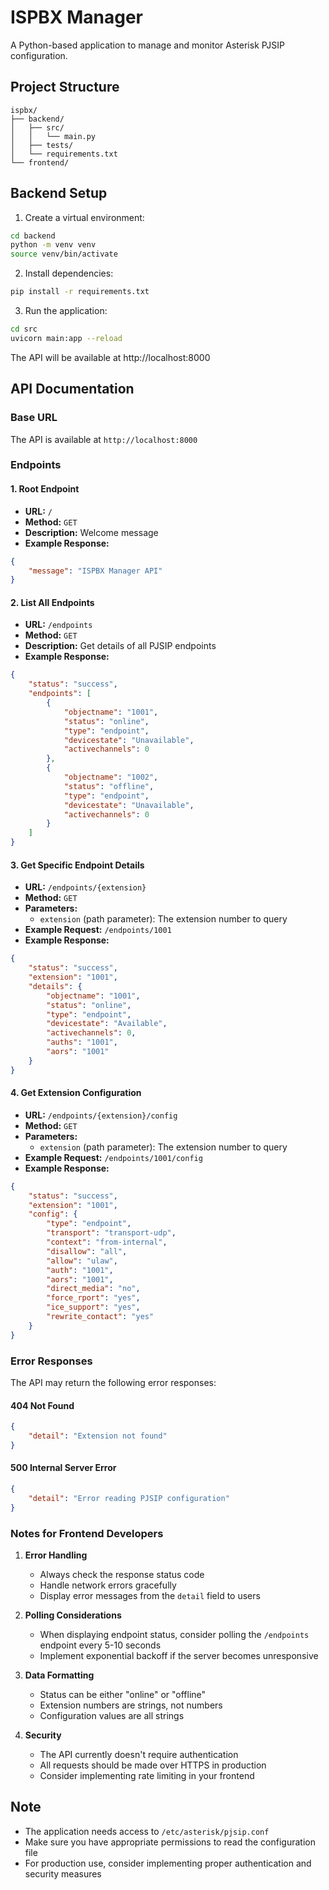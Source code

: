 # ISPBX Manager

A Python-based application to manage and monitor Asterisk PJSIP configuration.

## Project Structure
```
ispbx/
├── backend/
│   ├── src/
│   │   └── main.py
│   ├── tests/
│   └── requirements.txt
└── frontend/
```

## Backend Setup

1. Create a virtual environment:
```bash
cd backend
python -m venv venv
source venv/bin/activate
```

2. Install dependencies:
```bash
pip install -r requirements.txt
```

3. Run the application:
```bash
cd src
uvicorn main:app --reload
```

The API will be available at http://localhost:8000

## API Documentation

### Base URL
The API is available at `http://localhost:8000`

### Endpoints

#### 1. Root Endpoint
- **URL:** `/`
- **Method:** `GET`
- **Description:** Welcome message
- **Example Response:**
```json
{
    "message": "ISPBX Manager API"
}
```

#### 2. List All Endpoints
- **URL:** `/endpoints`
- **Method:** `GET`
- **Description:** Get details of all PJSIP endpoints
- **Example Response:**
```json
{
    "status": "success",
    "endpoints": [
        {
            "objectname": "1001",
            "status": "online",
            "type": "endpoint",
            "devicestate": "Unavailable",
            "activechannels": 0
        },
        {
            "objectname": "1002",
            "status": "offline",
            "type": "endpoint",
            "devicestate": "Unavailable",
            "activechannels": 0
        }
    ]
}
```

#### 3. Get Specific Endpoint Details
- **URL:** `/endpoints/{extension}`
- **Method:** `GET`
- **Parameters:** 
  - `extension` (path parameter): The extension number to query
- **Example Request:** `/endpoints/1001`
- **Example Response:**
```json
{
    "status": "success",
    "extension": "1001",
    "details": {
        "objectname": "1001",
        "status": "online",
        "type": "endpoint",
        "devicestate": "Available",
        "activechannels": 0,
        "auths": "1001",
        "aors": "1001"
    }
}
```

#### 4. Get Extension Configuration
- **URL:** `/endpoints/{extension}/config`
- **Method:** `GET`
- **Parameters:**
  - `extension` (path parameter): The extension number to query
- **Example Request:** `/endpoints/1001/config`
- **Example Response:**
```json
{
    "status": "success",
    "extension": "1001",
    "config": {
        "type": "endpoint",
        "transport": "transport-udp",
        "context": "from-internal",
        "disallow": "all",
        "allow": "ulaw",
        "auth": "1001",
        "aors": "1001",
        "direct_media": "no",
        "force_rport": "yes",
        "ice_support": "yes",
        "rewrite_contact": "yes"
    }
}
```

### Error Responses

The API may return the following error responses:

#### 404 Not Found
```json
{
    "detail": "Extension not found"
}
```

#### 500 Internal Server Error
```json
{
    "detail": "Error reading PJSIP configuration"
}
```

### Notes for Frontend Developers

1. **Error Handling**
   - Always check the response status code
   - Handle network errors gracefully
   - Display error messages from the `detail` field to users

2. **Polling Considerations**
   - When displaying endpoint status, consider polling the `/endpoints` endpoint every 5-10 seconds
   - Implement exponential backoff if the server becomes unresponsive

3. **Data Formatting**
   - Status can be either "online" or "offline"
   - Extension numbers are strings, not numbers
   - Configuration values are all strings

4. **Security**
   - The API currently doesn't require authentication
   - All requests should be made over HTTPS in production
   - Consider implementing rate limiting in your frontend

## Note
- The application needs access to `/etc/asterisk/pjsip.conf`
- Make sure you have appropriate permissions to read the configuration file
- For production use, consider implementing proper authentication and security measures
